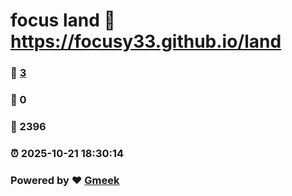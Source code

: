 # focus land :link: https://focusy33.github.io/land 
### :page_facing_up: [3](https://focusy33.github.io/land/tag.html) 
### :speech_balloon: 0 
### :hibiscus: 2396 
### :alarm_clock: 2025-10-21 18:30:14 
### Powered by :heart: [Gmeek](https://github.com/Meekdai/Gmeek)
